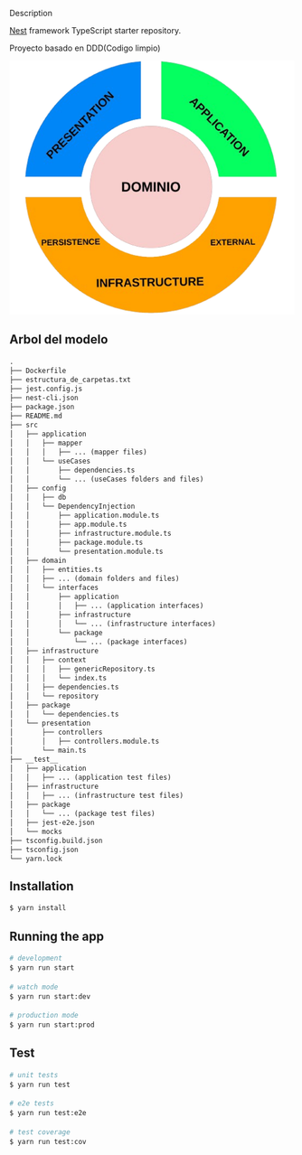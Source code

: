 Description

[Nest](https://github.com/nestjs/nest) framework TypeScript starter repository.

Proyecto basado en DDD(Codigo limpio)

![Diagrama del Modelo](images/README/1706621955339.png)

## Arbol del modelo

```
.
├── Dockerfile
├── estructura_de_carpetas.txt
├── jest.config.js
├── nest-cli.json
├── package.json
├── README.md
├── src
│   ├── application
│   │   ├── mapper
│   │   │   ├── ... (mapper files)
│   │   └── useCases
│   │       ├── dependencies.ts
│   │       └── ... (useCases folders and files)
│   ├── config
│   │   ├── db
│   │   └── DependencyInjection
│   │       ├── application.module.ts
│   │       ├── app.module.ts
│   │       ├── infrastructure.module.ts
│   │       ├── package.module.ts
│   │       └── presentation.module.ts
│   ├── domain
│   │   ├── entities.ts
│   │   ├── ... (domain folders and files)
│   │   └── interfaces
│   │       ├── application
│   │       │   ├── ... (application interfaces)
│   │       ├── infrastructure
│   │       │   └── ... (infrastructure interfaces)
│   │       └── package
│   │           └── ... (package interfaces)
│   ├── infrastructure
│   │   ├── context
│   │   │   ├── genericRepository.ts
│   │   │   └── index.ts
│   │   ├── dependencies.ts
│   │   └── repository
│   ├── package
│   │   └── dependencies.ts
│   └── presentation
│       ├── controllers
│       │   ├── controllers.module.ts
│       └── main.ts
├── __test__
│   ├── application
│   │   ├── ... (application test files)
│   ├── infrastructure
│   │   ├── ... (infrastructure test files)
│   ├── package
│   │   └── ... (package test files)
│   ├── jest-e2e.json
│   └── mocks
├── tsconfig.build.json
├── tsconfig.json
└── yarn.lock
```

## Installation

```bash
$ yarn install
```

## Running the app

```bash
# development
$ yarn run start

# watch mode
$ yarn run start:dev

# production mode
$ yarn run start:prod
```

## Test

```bash
# unit tests
$ yarn run test

# e2e tests
$ yarn run test:e2e

# test coverage
$ yarn run test:cov
```
